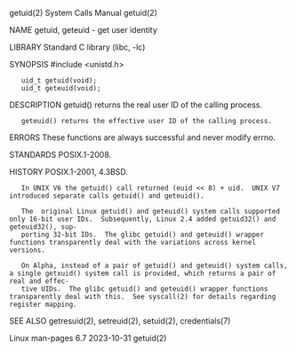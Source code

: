 getuid(2)							      System Calls Manual							     getuid(2)

NAME
       getuid, geteuid - get user identity

LIBRARY
       Standard C library (libc, -lc)

SYNOPSIS
       #include <unistd.h>

       uid_t getuid(void);
       uid_t geteuid(void);

DESCRIPTION
       getuid() returns the real user ID of the calling process.

       geteuid() returns the effective user ID of the calling process.

ERRORS
       These functions are always successful and never modify errno.

STANDARDS
       POSIX.1-2008.

HISTORY
       POSIX.1-2001, 4.3BSD.

       In UNIX V6 the getuid() call returned (euid << 8) + uid.	 UNIX V7 introduced separate calls getuid() and geteuid().

       The  original Linux getuid() and geteuid() system calls supported only 16-bit user IDs.	Subsequently, Linux 2.4 added getuid32() and geteuid32(), sup‐
       porting 32-bit IDs.  The glibc getuid() and geteuid() wrapper functions transparently deal with the variations across kernel versions.

       On Alpha, instead of a pair of getuid() and geteuid() system calls, a single getxuid() system call is provided, which returns a pair of real and effec‐
       tive UIDs.  The glibc getuid() and geteuid() wrapper functions transparently deal with this.  See syscall(2) for details regarding register mapping.

SEE ALSO
       getresuid(2), setreuid(2), setuid(2), credentials(7)

Linux man-pages 6.7							  2023-10-31								     getuid(2)
